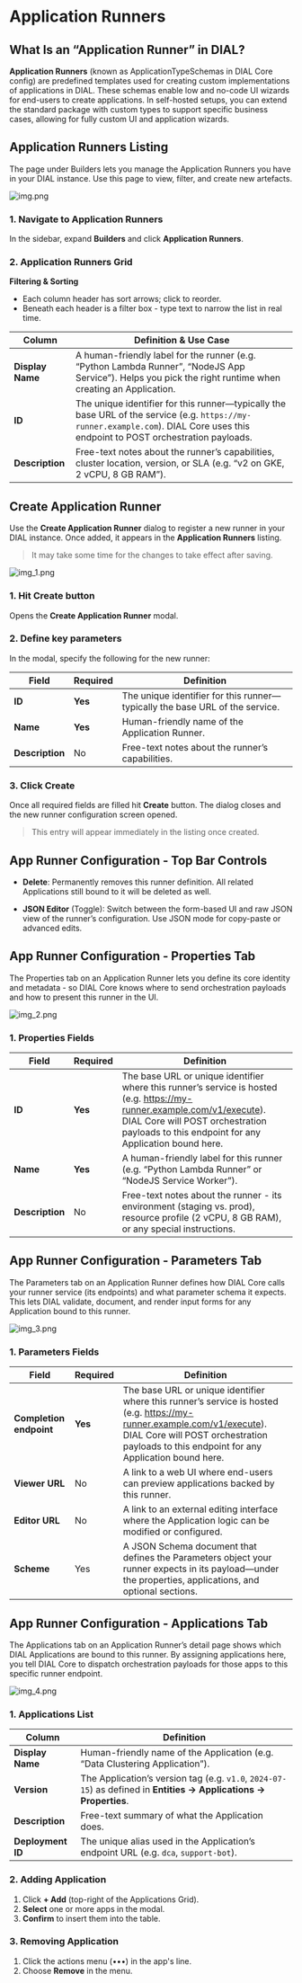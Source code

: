 # Application Runners

## What Is an “Application Runner” in DIAL?

**Application Runners** (known as ApplicationTypeSchemas in DIAL Core config) are predefined templates used for creating custom implementations of applications in DIAL. These schemas enable low and no-code UI wizards for end-users to create applications. In self-hosted setups, you can extend the standard package with custom types to support specific business cases, allowing for fully custom UI and application wizards.

## Application Runners Listing

The page under Builders lets you manage the Application Runners you have in your DIAL instance. 
Use this page to view, filter, and create new artefacts.

![img.png](img/img_23.png)

### 1. Navigate to Application Runners

In the sidebar, expand **Builders** and click **Application Runners**.

### 2. Application Runners Grid

**Filtering & Sorting**
* Each column header has sort arrows; click to reorder.
* Beneath each header is a filter box - type text to narrow the list in real time.

| Column           | Definition & Use Case                                                                                                                                                            |
|------------------|----------------------------------------------------------------------------------------------------------------------------------------------------------------------------------|
| **Display Name** | A human-friendly label for the runner (e.g. “Python Lambda Runner”, “NodeJS App Service”). Helps you pick the right runtime when creating an Application.                        |
| **ID**           | The unique identifier for this runner—typically the base URL of the service (e.g. `https://my-runner.example.com`). DIAL Core uses this endpoint to POST orchestration payloads. |
| **Description**  | Free-text notes about the runner’s capabilities, cluster location, version, or SLA (e.g. “v2 on GKE, 2 vCPU, 8 GB RAM”).                                                         |


## Create Application Runner

Use the **Create Application Runner** dialog to register a new runner in your DIAL instance. Once added, it appears in the **Application Runners** listing.

> It may take some time for the changes to take effect after saving.

![img_1.png](img/img_24.png)

### 1. Hit **Create** button 

Opens the **Create Application Runner** modal.

### 2. Define key parameters

In the modal, specify the following for the new runner:

| Field           | Required | Definition                                                                   |
|-----------------|-----------|------------------------------------------------------------------------------|
| **ID**          | **Yes**   | The unique identifier for this runner—typically the base URL of the service. |
| **Name**        | **Yes**   | Human-friendly name of the Application Runner.                               |
| **Description** | No        | Free-text notes about the runner’s capabilities.                             |

### 3. Click Create 
Once all required fields are filled hit **Create** button. The dialog closes and the new runner configuration screen opened.

  > This entry will appear immediately in the listing once created.


## App Runner Configuration - Top Bar Controls

* **Delete**: Permanently removes this runner definition. All related Applications still bound to it will be deleted as well.

* **JSON Editor** (Toggle): Switch between the form-based UI and raw JSON view of the runner’s configuration. Use JSON mode for copy-paste or advanced edits.


## App Runner Configuration - Properties Tab

The Properties tab on an Application Runner lets you define its core identity and metadata - so DIAL Core knows where to send orchestration payloads and how to present this runner in the UI.

![img_2.png](img/img_25.png)

### 1. Properties Fields

| Field           | Required | Definition                                                                                                                                                                                                           |
|-----------------|-----------|----------------------------------------------------------------------------------------------------------------------------------------------------------------------------------------------------------------------|
| **ID**          | **Yes**   | The base URL or unique identifier where this runner’s service is hosted (e.g. https://my-runner.example.com/v1/execute). DIAL Core will POST orchestration payloads to this endpoint for any Application bound here. |
| **Name**        | **Yes**   | A human-friendly label for this runner (e.g. “Python Lambda Runner” or “NodeJS Service Worker”).                                                                                                                     |
| **Description** | No        | Free-text notes about the runner - its environment (staging vs. prod), resource profile (2 vCPU, 8 GB RAM), or any special instructions.                                                                             |                                                                      |
 

## App Runner Configuration - Parameters Tab

The Parameters tab on an Application Runner defines how DIAL Core calls your runner service (its endpoints) and what parameter schema it expects. 
This lets DIAL validate, document, and render input forms for any Application bound to this runner.

![img_3.png](img/img_26.png)

### 1. Parameters Fields

| Field                   | Required | Definition                                                                                                                                                                                                           |
|-------------------------|-----------|----------------------------------------------------------------------------------------------------------------------------------------------------------------------------------------------------------------------|
| **Completion endpoint** | **Yes**   | The base URL or unique identifier where this runner’s service is hosted (e.g. https://my-runner.example.com/v1/execute). DIAL Core will POST orchestration payloads to this endpoint for any Application bound here. |
| **Viewer URL**          | No        | A link to a web UI where end-users can preview applications backed by this runner.                                                                                                                                   |
| **Editor URL**          | No        | A link to an external editing interface where the Application logic can be modified or configured.                                                                                                                   |                                                                      |
| **Scheme**              | Yes       | A JSON Schema document that defines the Parameters object your runner expects in its payload—under the properties, applications, and optional sections.                                                              |
 

## App Runner Configuration - Applications Tab

The Applications tab on an Application Runner’s detail page shows which DIAL Applications are bound to this runner.
By assigning applications here, you tell DIAL Core to dispatch orchestration payloads for those apps to this specific runner endpoint.

![img_4.png](img/img_27.png)

### 1. Applications List

| Column            | Definition                                                                                                        |
| ----------------- | ----------------------------------------------------------------------------------------------------------------- |
| **Display Name**  | Human-friendly name of the Application (e.g. “Data Clustering Application”).                                      |
| **Version**       | The Application’s version tag (e.g. `v1.0`, `2024-07-15`) as defined in **Entities → Applications → Properties**. |
| **Description**   | Free-text summary of what the Application does.                                                                   |
| **Deployment ID** | The unique alias used in the Application’s endpoint URL (e.g. `dca`, `support-bot`).                              |

### 2. Adding Application

1. Click **+ Add** (top-right of the Applications Grid).
2. **Select** one or more apps in the modal.
3. **Confirm** to insert them into the table.

### 3. Removing Application
 
1. Click the actions menu (•••) in the app's line.
2. Choose **Remove** in the menu.